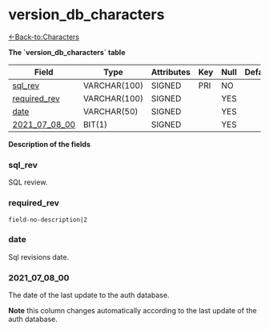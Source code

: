 # version\_db\_characters

[<-Back-to:Characters](database-characters.md)

**The \`version\_db\_characters\` table**

| Field              | Type         | Attributes | Key | Null | Default | Extra | Comment |
| ------------------ | ------------ | ---------- | --- | ---- | ------- | ----- | ------- |
| [sql_rev][1]       | VARCHAR(100) | SIGNED     | PRI | NO   |         |       |         |
| [required_rev][2]  | VARCHAR(100) | SIGNED     |     | YES  |         |       |         |
| [date][3]          | VARCHAR(50)  | SIGNED     |     | YES  |         |       |         |
| [2021_07_08_00][4] | BIT(1)       | SIGNED     |     | YES  |         |       |         |

[1]: #sqlrev
[2]: #requiredrev
[3]: #date
[4]: #2021070800

**Description of the fields**

### sql\_rev

SQL review.

### required\_rev

`field-no-description|2`

### date 

Sql revisions date.

### 2021\_07\_08\_00

The date of the last update to the auth database.

**Note** this column changes automatically according to the last update of the auth database.
